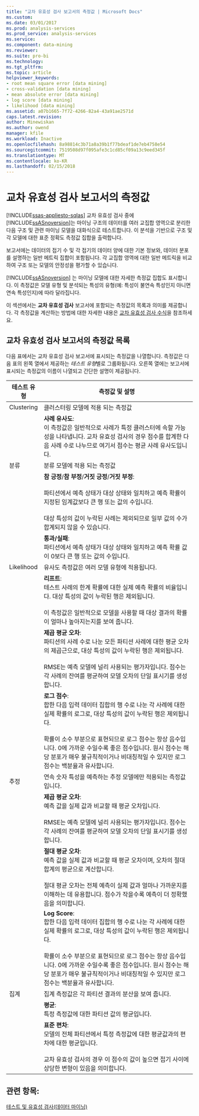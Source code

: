 ```yaml
---
title: "교차 유효성 검사 보고서의 측정값 | Microsoft Docs"
ms.custom: 
ms.date: 03/01/2017
ms.prod: analysis-services
ms.prod_service: analysis-services
ms.service: 
ms.component: data-mining
ms.reviewer: 
ms.suite: pro-bi
ms.technology: 
ms.tgt_pltfrm: 
ms.topic: article
helpviewer_keywords:
- root mean square error [data mining]
- cross-validation [data mining]
- mean absolute error [data mining]
- log score [data mining]
- likelihood [data mining]
ms.assetid: a07b1665-7f72-4266-82a4-43a91ae2571d
caps.latest.revision: 
author: Minewiskan
ms.author: owend
manager: kfile
ms.workload: Inactive
ms.openlocfilehash: 8a98814c3b71a8a39b1f77bdeaf1de7eb4758e54
ms.sourcegitcommit: 7519508d97f095afe3c1cd85cf09a13c9eed345f
ms.translationtype: MT
ms.contentlocale: ko-KR
ms.lasthandoff: 02/15/2018
---
```

# <a name="measures-in-the-cross-validation-report"></a>교차 유효성 검사 보고서의 측정값
[!INCLUDE[ssas-appliesto-sqlas](../../includes/ssas-appliesto-sqlas.md)]
교차 유효성 검사 중에 [!INCLUDE[ssASnoversion](../../includes/ssasnoversion-md.md)]는 마이닝 구조의 데이터를 여러 교집합 영역으로 분리한 다음 구조 및 관련 마이닝 모델을 대화식으로 테스트합니다. 이 분석을 기반으로 구조 및 각 모델에 대한 표준 정확도 측정값 집합을 출력합니다.  
  
 보고서에는 데이터의 접기 수 및 각 접기의 데이터 양에 대한 기본 정보와, 데이터 분포를 설명하는 일반 메트릭 집합이 포함됩니다. 각 교집합 영역에 대한 일반 메트릭을 비교하여 구조 또는 모델의 안정성을 평가할 수 있습니다.  
  
 [!INCLUDE[ssASnoversion](../../includes/ssasnoversion-md.md)] 는 마이닝 모델에 대한 자세한 측정값 집합도 표시합니다. 이 측정값은 모델 유형 및 분석되는 특성의 유형(예: 특성이 불연속 특성인지 아니면 연속 특성인지)에 따라 달라집니다.  
  
 이 섹션에서는 **교차 유효성 검사** 보고서에 포함되는 측정값의 목록과 의미를 제공합니다. 각 측정값을 계산하는 방법에 대한 자세한 내용은 [교차 유효성 검사 수식](../../analysis-services/data-mining/cross-validation-formulas.md)을 참조하세요.  
  
## <a name="list-of-measures-in-the-cross-validation-report"></a>교차 유효성 검사 보고서의 측정값 목록  
 다음 표에서는 교차 유효성 검사 보고서에 표시되는 측정값을 나열합니다. 측정값은 다음 표의 왼쪽 열에서 제공하는 *테스트 유형*별로 그룹화됩니다. 오른쪽 열에는 보고서에 표시되는 측정값의 이름이 나열되고 간단한 설명이 제공됩니다.  
  
|테스트 유형|측정값 및 설명|  
|---------------|-------------------------------|  
|Clustering|클러스터링 모델에 적용 되는 측정값|  
||**사례 유사도**:<br />                      이 측정값은 일반적으로 사례가 특정 클러스터에 속할 가능성을 나타냅니다. 교차 유효성 검사의 경우 점수를 합계한 다음 사례 수로 나누므로 여기서 점수는 평균 사례 유사도입니다.|  
|분류|분류 모델에 적용 되는 측정값|  
||**참 긍정**/**참 부정**/**거짓 긍정**/**거짓 부정**:<br /><br /> 파티션에서 예측 상태가 대상 상태와 일치하고 예측 확률이 지정된 임계값보다 큰 행 또는 값의 수입니다.<br /><br /> 대상 특성의 값이 누락된 사례는 제외되므로 일부 값의 수가 합계되지 않을 수 있습니다.|  
||**통과/실패**:<br />                      파티션에서 예측 상태가 대상 상태와 일치하고 예측 확률 값이 0보다 큰 행 또는 값의 수입니다.|  
|Likelihood|유사도 측정값은 여러 모델 유형에 적용됩니다.|  
||**리프트**:<br />                      테스트 사례의 한계 확률에 대한 실제 예측 확률의 비율입니다. 대상 특성의 값이 누락된 행은 제외됩니다.<br /><br /> 이 측정값은 일반적으로 모델을 사용할 때 대상 결과의 확률이 얼마나 높아지는지를 보여 줍니다.|  
||**제곱 평균 오차**:<br />                      파티션의 사례 수로 나눈 모든 파티션 사례에 대한 평균 오차의 제곱근으로, 대상 특성의 값이 누락된 행은 제외됩니다.<br /><br /> RMSE는 예측 모델에 널리 사용되는 평가자입니다. 점수는 각 사례의 잔여를 평균하여 모델 오차의 단일 표시기를 생성합니다.|  
||**로그 점수**:<br />                      합한 다음 입력 데이터 집합의 행 수로 나눈 각 사례에 대한 실제 확률의 로그로, 대상 특성의 값이 누락된 행은 제외됩니다.<br /><br /> 확률이 소수 부분으로 표현되므로 로그 점수는 항상 음수입니다. 0에 가까운 수일수록 좋은 점수입니다. 원시 점수는 해당 분포가 매우 불규칙적이거나 비대칭적일 수 있지만 로그 점수는 백분율과 유사합니다.|  
|추정|연속 숫자 특성을 예측하는 추정 모델에만 적용되는 측정값입니다.|  
||**제곱 평균 오차**:<br />                      예측 값을 실제 값과 비교할 때 평균 오차입니다.<br /><br /> RMSE는 예측 모델에 널리 사용되는 평가자입니다. 점수는 각 사례의 잔여를 평균하여 모델 오차의 단일 표시기를 생성합니다.|  
||**절대 평균 오차**:<br />                      예측 값을 실제 값과 비교할 때 평균 오차이며, 오차의 절대 합계의 평균으로 계산합니다.<br /><br /> 절대 평균 오차는 전체 예측이 실제 값과 얼마나 가까운지를 이해하는 데 유용합니다. 점수가 작을수록 예측이 더 정확했음을 의미합니다.|  
||**Log Score**:<br />                      합한 다음 입력 데이터 집합의 행 수로 나눈 각 사례에 대한 실제 확률의 로그로, 대상 특성의 값이 누락된 행은 제외됩니다.<br /><br /> 확률이 소수 부분으로 표현되므로 로그 점수는 항상 음수입니다. 0에 가까운 수일수록 좋은 점수입니다. 원시 점수는 해당 분포가 매우 불규칙적이거나 비대칭적일 수 있지만 로그 점수는 백분율과 유사합니다.|  
|집계|집계 측정값은 각 파티션 결과의 분산을 보여 줍니다.|  
||**평균**:<br />                      특정 측정값에 대한 파티션 값의 평균입니다.|  
||**표준 편차**:<br />                      모델의 전체 파티션에서 특정 측정값에 대한 평균값과의 편차에 대한 평균입니다.<br /><br /> 교차 유효성 검사의 경우 이 점수의 값이 높으면 접기 사이에 상당한 변형이 있음을 의미합니다.|  
  
## <a name="see-also"></a>관련 항목:  
 [테스트 및 유효성 검사&#40;데이터 마이닝&#41;](../../analysis-services/data-mining/testing-and-validation-data-mining.md)  
  
  
